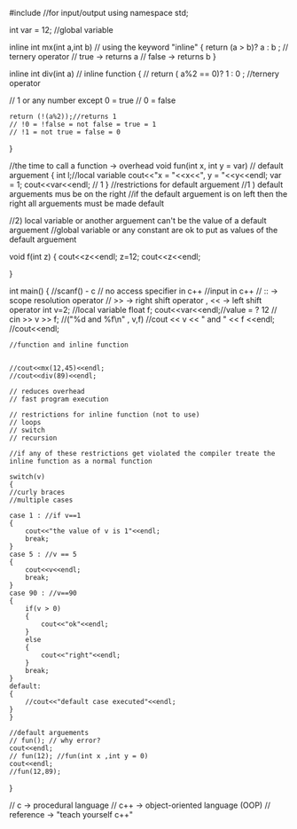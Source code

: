#include<iostream> //for input/output
using namespace std;

int var = 12; //global variable

inline int mx(int a,int b) // using the keyword "inline"
{
    return (a > b)? a : b ; // ternery operator
    // true -> returns a
    // false -> returns b
}

inline int div(int a) // inline function
{
// return ( a%2 == 0)? 1 : 0 ; //ternery operator

// 1 or any number except 0 = true
// 0 = false

    return (!(a%2));//returns 1
    // !0 = !false = not false = true = 1
    // !1 = not true = false = 0

}


//the time to call a function -> overhead
void fun(int x, int y = var)   // default arguement
{
    int l;//local variable
    cout<<"x = "<<x<<", y = "<<y<<endl;
    var = 1;
    cout<<var<<endl; // 1
}
//restrictions for default arguement
//1 ) default arguements mus be on the right
//if the default arguement is on left then the right all arguements must be made default

//2) local variable or another arguement can't be the value of a default arguement
//global variable or any constant are ok to put as values of the default arguement


void f(int z)
{
    cout<<z<<endl;
    z=12;
    cout<<z<<endl;

}


int main()
{
    //scanf() - c
    // no access specifier in c++
    //input in c++
    // :: -> scope resolution operator
    // >> -> right shift operator , << -> left shift operator
    int v=2; //local variable
    float f;
    cout<<var<<endl;//value = ? 12
    // cin >> v >> f;
    //("%d and %f\n" , v,f)
    //cout << v << " and " << f <<endl;
    //cout<<endl;

    //function and inline function


    //cout<<mx(12,45)<<endl;
    //cout<<div(89)<<endl;

    // reduces overhead
    // fast program execution

    // restrictions for inline function (not to use)
    // loops
    // switch
    // recursion

    //if any of these restrictions get violated the compiler treate the inline function as a normal function

    switch(v)
    {
    //curly braces
    //multiple cases

    case 1 : //if v==1
    {
        cout<<"the value of v is 1"<<endl;
        break;
    }
    case 5 : //v == 5
    {
        cout<<v<<endl;
        break;
    }
    case 90 : //v==90
    {
        if(v > 0)
        {
            cout<<"ok"<<endl;
        }
        else
        {
            cout<<"right"<<endl;
        }
        break;
    }
    default:
    {
        //cout<<"default case executed"<<endl;
    }
    }

    //default arguements
    // fun(); // why error?
    cout<<endl;
    // fun(12); //fun(int x ,int y = 0)
    cout<<endl;
    //fun(12,89);




}


// c -> procedural language
// c++ -> object-oriented language (OOP)
// reference -> "teach yourself c++"





















































